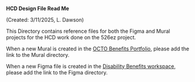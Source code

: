 **HCD Design File Read Me**

(Created: 3/11/2025, L. Dawson)

This Directory contains reference files for both the Figma and Mural projects for the HCD work done on the 526ez project.

When a new Mural is created in the [OCTO Benefits Portfolio](https://app.mural.co/t/departmentofveteransaffairs9999/r/1613770853903?folderUuid=7ada32d9-9e43-4a8a-9bc9-7ec760992ec5), please add the link to the Mural directory.

When a new Figma file is created in the [Disability Benefits workspace](https://www.figma.com/files/team/1278375444205744118/project/176170217?fuid=1441792745640658042), please add the link to the Figma directory.
